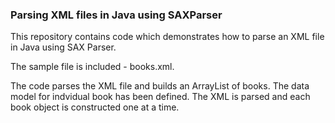 ### Parsing XML files in Java using SAXParser

This repository contains code which demonstrates how to parse an XML file in Java using SAX Parser.

The sample file is included - books.xml.

The code parses the XML file and builds an ArrayList of books.
The data model for indvidual book has been defined.
The XML is parsed and each book object is constructed one at a time.

